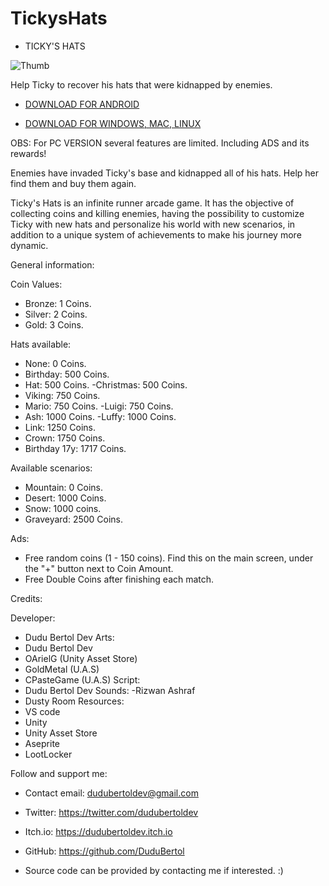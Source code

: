 # TickysHats

  - TICKY'S HATS 
  
![Thumb](https://github.com/DuduBertol/TickysHats-Game/assets/88258208/dcb70877-6248-495d-a380-64c2ce65fe02)


Help Ticky to recover his hats that were kidnapped by enemies.

 - [DOWNLOAD FOR ANDROID](https://play.google.com/store/apps/details?id=com.DuduBertolDev.TickysHats)

 - [DOWNLOAD FOR WINDOWS, MAC, LINUX](https://www.mediafire.com/file/imksy0e6pm34k9u/Ticky's+Hats.rar/file)

OBS: For PC VERSION several features are limited. Including ADS and its rewards!

Enemies have invaded Ticky's base and kidnapped all of his hats. Help her find them and buy them again.

Ticky's Hats is an infinite runner arcade game. It has the objective of collecting coins and killing enemies, having the possibility to customize Ticky with new hats and personalize his world with new scenarios, in addition to a unique system of achievements to make his journey more dynamic.

General information:

Coin Values:
- Bronze: 1 Coins.
- Silver: 2 Coins.
- Gold: 3 Coins.

Hats available:
- None: 0 Coins.
- Birthday: 500 Coins.
- Hat: 500 Coins.
-Christmas: 500 Coins.
- Viking: 750 Coins.
- Mario: 750 Coins.
-Luigi: 750 Coins.
- Ash: 1000 Coins.
-Luffy: 1000 Coins.
- Link: 1250 Coins.
- Crown: 1750 Coins.
- Birthday 17y: 1717 Coins.

Available scenarios:
- Mountain: 0 Coins.
- Desert: 1000 Coins.
- Snow: 1000 coins.
- Graveyard: 2500 Coins.

Ads:
- Free random coins (1 - 150 coins).
Find this on the main screen, under the "+" button next to Coin Amount.
- Free Double Coins after finishing each match.

Credits:

Developer:
- Dudu Bertol Dev
Arts:
- Dudu Bertol Dev
- OArielG (Unity Asset Store)
- GoldMetal (U.A.S)
- CPasteGame (U.A.S)
Script:
- Dudu Bertol Dev
Sounds:
-Rizwan Ashraf
- Dusty Room
Resources:
- VS code
- Unity
- Unity Asset Store
- Aseprite
- LootLocker

Follow and support me:

 - Contact email: dudubertoldev@gmail.com
 - Twitter: https://twitter.com/dudubertoldev
 - Itch.io: https://dudubertoldev.itch.io
 - GitHub: https://github.com/DuduBertol

 - Source code can be provided by contacting me if interested. :)
